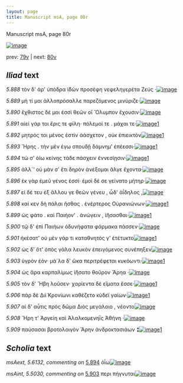 ```yaml
---
layout: page
title: Manuscript msA, page 80r
---
```


Manuscript msA, page 80r

[![image](http://www.homermultitext.org/iipsrv?OBJ=IIP,1.0&FIF=/project/homer/pyramidal/deepzoom/hmt/vaimg/2017a/VA080RN_0081.tif&WID=100&CVT=JPEG)](http://www.homermultitext.org/ict2/?urn=urn:cite2:hmt:vaimg.2017a:VA080RN_0081)

prev:  [79v](../79v/) | next:  [80v](../80v/)

## *Iliad* text

*5.888* <a id="5.888"/> τὸν δ' άρ' ὑπόδρα ἰ̈δὼν προσέφη νεφεληγερέτα Ζεύς ·[![image](http://www.homermultitext.org/iipsrv?OBJ=IIP,1.0&FIF=/project/homer/pyramidal/deepzoom/hmt/vaimg/2017a/VA080RN_0081.tif&RGN=0.164,0.2089,0.474,0.0413&WID=1000&CVT=JPEG)](http://www.homermultitext.org/ict2/?urn=urn:cite2:hmt:vaimg.2017a:VA080RN_0081@0.164,0.2089,0.474,0.0413)

*5.889* <a id="5.889"/> μή τί μοι ἀλλοπρόσαλλε παρεζόμενος μινύριζε·[![image](http://www.homermultitext.org/iipsrv?OBJ=IIP,1.0&FIF=/project/homer/pyramidal/deepzoom/hmt/vaimg/2017a/VA080RN_0081.tif&RGN=0.168,0.2314,0.454,0.0368&WID=1000&CVT=JPEG)](http://www.homermultitext.org/ict2/?urn=urn:cite2:hmt:vaimg.2017a:VA080RN_0081@0.168,0.2314,0.454,0.0368)

*5.890* <a id="5.890"/> ἔχθιστος δέ μοι ἐσσὶ θεῶν οἳ Ὄλυμπον ἔχουσιν·[![image](http://www.homermultitext.org/iipsrv?OBJ=IIP,1.0&FIF=/project/homer/pyramidal/deepzoom/hmt/vaimg/2017a/VA080RN_0081.tif&RGN=0.172,0.2487,0.378,0.0331&WID=1000&CVT=JPEG)](http://www.homermultitext.org/ict2/?urn=urn:cite2:hmt:vaimg.2017a:VA080RN_0081@0.172,0.2487,0.378,0.0331)

*5.891* <a id="5.891"/> αἰεὶ γάρ τοι ἔρις τε φίλη· πόλεμοί τε . μάχαι τε·[![image](http://www.homermultitext.org/iipsrv?OBJ=IIP,1.0&FIF=/project/homer/pyramidal/deepzoom/hmt/vaimg/2017a/VA080RN_0081.tif&RGN=0.167,0.2667,0.386,0.0376&WID=1000&CVT=JPEG)](http://www.homermultitext.org/ict2/?urn=urn:cite2:hmt:vaimg.2017a:VA080RN_0081@0.167,0.2667,0.386,0.0376)[1](#msA_5.5021)

*5.892* <a id="5.892"/> μητρός τοι μένος ἐστὶν ἀάσχετον , οὐκ ἐπιεικτὸν[![image](http://www.homermultitext.org/iipsrv?OBJ=IIP,1.0&FIF=/project/homer/pyramidal/deepzoom/hmt/vaimg/2017a/VA080RN_0081.tif&RGN=0.171,0.2855,0.413,0.0353&WID=1000&CVT=JPEG)](http://www.homermultitext.org/ict2/?urn=urn:cite2:hmt:vaimg.2017a:VA080RN_0081@0.171,0.2855,0.413,0.0353)[1](#msA_5.5022)

*5.893* <a id="5.893"/> Ἥρης . τὴν μὲν ἐγω 					σπουδῇ δάμνημ' ἐπέεσσι·[![image](http://www.homermultitext.org/iipsrv?OBJ=IIP,1.0&FIF=/project/homer/pyramidal/deepzoom/hmt/vaimg/2017a/VA080RN_0081.tif&RGN=0.168,0.3035,0.413,0.0353&WID=1000&CVT=JPEG)](http://www.homermultitext.org/ict2/?urn=urn:cite2:hmt:vaimg.2017a:VA080RN_0081@0.168,0.3035,0.413,0.0353)[1](#msAim_5.5027)

*5.894* <a id="5.894"/> τώ σ' ὀίω κείνης τάδε πάσχειν ἐννεσίῃσιν·[![image](http://www.homermultitext.org/iipsrv?OBJ=IIP,1.0&FIF=/project/homer/pyramidal/deepzoom/hmt/vaimg/2017a/VA080RN_0081.tif&RGN=0.168,0.3261,0.398,0.0316&WID=1000&CVT=JPEG)](http://www.homermultitext.org/ict2/?urn=urn:cite2:hmt:vaimg.2017a:VA080RN_0081@0.168,0.3261,0.398,0.0316)[1](#msAext_5.6132)

*5.895* <a id="5.895"/> ἀλλ`' οὐ μὰν σ' ἔτι δηρὸν ἀνέξομαι ἄλγε ἔχοντα·[![image](http://www.homermultitext.org/iipsrv?OBJ=IIP,1.0&FIF=/project/homer/pyramidal/deepzoom/hmt/vaimg/2017a/VA080RN_0081.tif&RGN=0.164,0.3449,0.406,0.0338&WID=1000&CVT=JPEG)](http://www.homermultitext.org/ict2/?urn=urn:cite2:hmt:vaimg.2017a:VA080RN_0081@0.164,0.3449,0.406,0.0338)

*5.896* <a id="5.896"/> ἐκ γὰρ ἐμεῦ γένος ἐσσί· ἐμοὶ δέ σε γείνατο μήτηρ·[![image](http://www.homermultitext.org/iipsrv?OBJ=IIP,1.0&FIF=/project/homer/pyramidal/deepzoom/hmt/vaimg/2017a/VA080RN_0081.tif&RGN=0.165,0.3644,0.414,0.0331&WID=1000&CVT=JPEG)](http://www.homermultitext.org/ict2/?urn=urn:cite2:hmt:vaimg.2017a:VA080RN_0081@0.165,0.3644,0.414,0.0331)

*5.897* <a id="5.897"/> εἰ δέ τευ ἐξ ἄλλου γε θεῶν γένευ , ὧδ' ἀΐδηλος ,[![image](http://www.homermultitext.org/iipsrv?OBJ=IIP,1.0&FIF=/project/homer/pyramidal/deepzoom/hmt/vaimg/2017a/VA080RN_0081.tif&RGN=0.165,0.3862,0.414,0.0331&WID=1000&CVT=JPEG)](http://www.homermultitext.org/ict2/?urn=urn:cite2:hmt:vaimg.2017a:VA080RN_0081@0.165,0.3862,0.414,0.0331)

*5.898* <a id="5.898"/> καί κεν δὴ πάλαι ῆσθας . ἐνέρτερος Οὐρανιώνων·[![image](http://www.homermultitext.org/iipsrv?OBJ=IIP,1.0&FIF=/project/homer/pyramidal/deepzoom/hmt/vaimg/2017a/VA080RN_0081.tif&RGN=0.163,0.4005,0.439,0.0361&WID=1000&CVT=JPEG)](http://www.homermultitext.org/ict2/?urn=urn:cite2:hmt:vaimg.2017a:VA080RN_0081@0.163,0.4005,0.439,0.0361)[1](#msA_5.5023)

*5.899* <a id="5.899"/> ὡς φάτο . καὶ Παιήον' . 					ἀνώγειν , ἰ̈ήσασθαι·[![image](http://www.homermultitext.org/iipsrv?OBJ=IIP,1.0&FIF=/project/homer/pyramidal/deepzoom/hmt/vaimg/2017a/VA080RN_0081.tif&RGN=0.158,0.423,0.391,0.0331&WID=1000&CVT=JPEG)](http://www.homermultitext.org/ict2/?urn=urn:cite2:hmt:vaimg.2017a:VA080RN_0081@0.158,0.423,0.391,0.0331)[1](#msA_5.5024)

*5.900* <a id="5.900"/> τῷ δ' ἐπὶ Παιήων 					ὀδυνήφατα φάρμακα πάσσεν·[![image](http://www.homermultitext.org/iipsrv?OBJ=IIP,1.0&FIF=/project/homer/pyramidal/deepzoom/hmt/vaimg/2017a/VA080RN_0081.tif&RGN=0.162,0.4433,0.434,0.0278&WID=1000&CVT=JPEG)](http://www.homermultitext.org/ict2/?urn=urn:cite2:hmt:vaimg.2017a:VA080RN_0081@0.162,0.4433,0.434,0.0278)

*5.901* <a id="5.901"/> ἠκέσατ' οὐ μὲν γάρ τι καταθνητός γ' ἐτέτυκτο[![image](http://www.homermultitext.org/iipsrv?OBJ=IIP,1.0&FIF=/project/homer/pyramidal/deepzoom/hmt/vaimg/2017a/VA080RN_0081.tif&RGN=0.162,0.4628,0.434,0.0278&WID=1000&CVT=JPEG)](http://www.homermultitext.org/ict2/?urn=urn:cite2:hmt:vaimg.2017a:VA080RN_0081@0.162,0.4628,0.434,0.0278)[1](#msAint_5.5029)

*5.902* <a id="5.902"/> ὡς δ' ὅτ' ὀπὸς γάλα λευκὸν ἐπειγόμενος συνέπηξεν[![image](http://www.homermultitext.org/iipsrv?OBJ=IIP,1.0&FIF=/project/homer/pyramidal/deepzoom/hmt/vaimg/2017a/VA080RN_0081.tif&RGN=0.162,0.4801,0.427,0.0361&WID=1000&CVT=JPEG)](http://www.homermultitext.org/ict2/?urn=urn:cite2:hmt:vaimg.2017a:VA080RN_0081@0.162,0.4801,0.427,0.0361)

*5.903* <a id="5.903"/> ὑγρὸν ἐὸν· μά´λα δ' ῶκα περιτρέφεται κυκόωντι·[![image](http://www.homermultitext.org/iipsrv?OBJ=IIP,1.0&FIF=/project/homer/pyramidal/deepzoom/hmt/vaimg/2017a/VA080RN_0081.tif&RGN=0.169,0.4989,0.427,0.0361&WID=1000&CVT=JPEG)](http://www.homermultitext.org/ict2/?urn=urn:cite2:hmt:vaimg.2017a:VA080RN_0081@0.169,0.4989,0.427,0.0361)[1](#msAint_5.5030)

*5.904* <a id="5.904"/> ὡς ἄρα καρπαλίμως ἰ̈ήσατο θοῦρον Ἄρηα ·[![image](http://www.homermultitext.org/iipsrv?OBJ=IIP,1.0&FIF=/project/homer/pyramidal/deepzoom/hmt/vaimg/2017a/VA080RN_0081.tif&RGN=0.163,0.5199,0.42,0.0338&WID=1000&CVT=JPEG)](http://www.homermultitext.org/ict2/?urn=urn:cite2:hmt:vaimg.2017a:VA080RN_0081@0.163,0.5199,0.42,0.0338)

*5.905* <a id="5.905"/> τὸν δ' Ἥβη λοῦσεν· 					χαρίεντα δὲ εἵματα ἕσσε·[![image](http://www.homermultitext.org/iipsrv?OBJ=IIP,1.0&FIF=/project/homer/pyramidal/deepzoom/hmt/vaimg/2017a/VA080RN_0081.tif&RGN=0.16,0.5387,0.42,0.0338&WID=1000&CVT=JPEG)](http://www.homermultitext.org/ict2/?urn=urn:cite2:hmt:vaimg.2017a:VA080RN_0081@0.16,0.5387,0.42,0.0338)[1](#msA_5.5025)

*5.906* <a id="5.906"/> πὰρ δὲ Διὶ̈ Κρονίωνι 					καθέζετο κύδεϊ γαίων·[![image](http://www.homermultitext.org/iipsrv?OBJ=IIP,1.0&FIF=/project/homer/pyramidal/deepzoom/hmt/vaimg/2017a/VA080RN_0081.tif&RGN=0.156,0.5612,0.42,0.0338&WID=1000&CVT=JPEG)](http://www.homermultitext.org/ict2/?urn=urn:cite2:hmt:vaimg.2017a:VA080RN_0081@0.156,0.5612,0.42,0.0338)[1](#msA_5.5026)

*5.907* <a id="5.907"/> αἱ δ' αὖτις πρὸς δῶμα Διὸς μεγάλοιο , νέοντο[![image](http://www.homermultitext.org/iipsrv?OBJ=IIP,1.0&FIF=/project/homer/pyramidal/deepzoom/hmt/vaimg/2017a/VA080RN_0081.tif&RGN=0.158,0.5793,0.398,0.0323&WID=1000&CVT=JPEG)](http://www.homermultitext.org/ict2/?urn=urn:cite2:hmt:vaimg.2017a:VA080RN_0081@0.158,0.5793,0.398,0.0323)

*5.908* <a id="5.908"/> Ἥρη τ' Ἀργείη καὶ Ἀλαλκομενηῒς 						 Ἀθήνη ·[![image](http://www.homermultitext.org/iipsrv?OBJ=IIP,1.0&FIF=/project/homer/pyramidal/deepzoom/hmt/vaimg/2017a/VA080RN_0081.tif&RGN=0.167,0.5995,0.381,0.0308&WID=1000&CVT=JPEG)](http://www.homermultitext.org/ict2/?urn=urn:cite2:hmt:vaimg.2017a:VA080RN_0081@0.167,0.5995,0.381,0.0308)

*5.909* <a id="5.909"/> παύσασαι βροτολοιγὸν Ἄρην ἀνδροκτασιάων ⁑[![image](http://www.homermultitext.org/iipsrv?OBJ=IIP,1.0&FIF=/project/homer/pyramidal/deepzoom/hmt/vaimg/2017a/VA080RN_0081.tif&RGN=0.164,0.6206,0.425,0.0308&WID=1000&CVT=JPEG)](http://www.homermultitext.org/ict2/?urn=urn:cite2:hmt:vaimg.2017a:VA080RN_0081@0.164,0.6206,0.425,0.0308)[1](#msAim_5.5028)

## *Scholia* text

*msAext, 5.6132, commenting on* [5.894](#5.894)  <a id="msAext_5.6132"/> ὀΐω[![image](http://www.homermultitext.org/iipsrv?OBJ=IIP,1.0&FIF=/project/homer/pyramidal/deepzoom/hmt/vaimg/2017a/VA080RN_0081.tif&RGN=0.83308769,0.33305671,0.02984525,0.01936376&WID=1000&CVT=JPEG)](http://www.homermultitext.org/ict2/?urn=urn:cite2:hmt:vaimg.2017a:VA080RN_0081@0.83308769,0.33305671,0.02984525,0.01936376)

*msAint, 5.5030, commenting on* [5.903](#5.903)  <a id="msAint_5.5030"/> περι πήγνυται[![image](http://www.homermultitext.org/iipsrv?OBJ=IIP,1.0&FIF=/project/homer/pyramidal/deepzoom/hmt/vaimg/2017a/VA080RN_0081.tif&RGN=0.09801032,0.50954357,0.07037583,0.01272476&WID=1000&CVT=JPEG)](http://www.homermultitext.org/ict2/?urn=urn:cite2:hmt:vaimg.2017a:VA080RN_0081@0.09801032,0.50954357,0.07037583,0.01272476)
